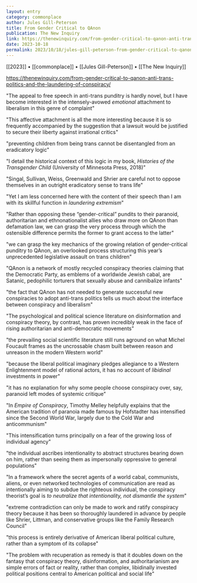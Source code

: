 ```yaml
---
layout: entry
category: commonplace
author: Jules Gill-Peterson
title: From Gender Critical to QAnon
publication: The New Inquiry
link: https://thenewinquiry.com/from-gender-critical-to-qanon-anti-trans-politics-and-the-laundering-of-conspiracy/
date: 2023-10-18
permalink: 2023/10/18/jules-gill-peterson-from-gender-critical-to-qanon
---
```


[[2023]] • [[commonplace]] • [[Jules Gill-Peterson]] • [[The New Inquiry]]

https://thenewinquiry.com/from-gender-critical-to-qanon-anti-trans-politics-and-the-laundering-of-conspiracy/

"The appeal to free speech in anti-trans punditry is hardly novel, but I have become interested in the intensely-avowed *emotional* attachment to liberalism in this genre of complaint"

"This affective attachment is all the more interesting because it is so frequently accompanied by the suggestion that a lawsuit would be justified to secure their liberty against irrational critics"

"preventing children from being trans cannot be disentangled from an eradicatory logic"

"I detail the historical context of this logic in my book, *Histories of the Transgender Child* (University of Minnesota Press, 2018)"

"Singal, Sullivan, Weiss, Greenwald and Shrier are careful not to oppose themselves in an outright eradicatory sense to trans life"

"Yet I am less concerned here with the content of their speech than I am with its skillful function in *laundering extremism*"

"Rather than opposing these “gender-critical” pundits to their paranoid, authoritarian and ethnonationalist allies who draw more on QAnon than defamation law, we can grasp the very process through which the ostensible difference permits the former to grant access to the latter"

"we can grasp the key mechanics of the growing relation of gender-critical punditry to QAnon, an overlooked process structuring this year’s unprecedented legislative assault on trans children"

"QAnon is a network of mostly recycled conspiracy theories claiming that the Democratic Party, as emblems of a worldwide Jewish cabal, are Satanic, pedophilic torturers that sexually abuse and cannibalize infants"

"the fact that QAnon has not needed to generate successful new conspiracies to adopt anti-trans politics tells us much about the interface between conspiracy and liberalism"

"The psychological and political science literature on disinformation and conspiracy theory, by contrast, has proven incredibly weak in the face of rising authoritarian and anti-democratic movements"

"the prevailing social scientific literature still runs aground on what Michel Foucault frames as the uncrossable chasm built between reason and unreason in the modern Western world"

"because the liberal political imaginary pledges allegiance to a Western Enlightenment model of rational actors, it has no account of *libidinal* investments in power"

"it has no explanation for why some people choose conspiracy over, say, paranoid left modes of systemic critique"

"In *Empire of Conspiracy*, Timothy Melley helpfully explains that the American tradition of paranoia made famous by Hofstadter has intensified since the Second World War, largely due to the Cold War and anticommunism"

"This intensification turns principally on a fear of the growing loss of individual agency"

"the individual ascribes intentionality to abstract structures bearing down on him, rather than seeing them as impersonally oppressive to general populations"

"In a framework where the secret agents of a world cabal, communists, aliens, or even networked technologies of communication are read as intentionally aiming to subdue the righteous individual, the conspiracy theorist’s goal is *to neutralize that intentionality, not dismantle the system*"

"extreme contradiction can only be made to work and ratify conspiracy theory because it has been so thoroughly laundered in advance by people like Shrier, Littman, and conservative groups like the Family Research Council"

"this process is entirely derivative of American liberal political culture, rather than a symptom of its collapse"

"The problem with recuperation as remedy is that it doubles down on the fantasy that conspiracy theory, disinformation, and authoritarianism are simple errors of fact or reality, rather than complex, libidinally invested political positions central to American political and social life"

